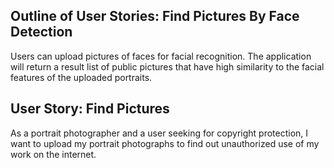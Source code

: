 Outline of User Stories: Find Pictures By Face Detection
----
Users can upload pictures of faces for facial recognition. The application will return a result list of public pictures that have high similarity to the facial features of the uploaded portraits. 

User Story: Find Pictures 
----
As a portrait photographer and a user seeking for copyright protection, I want to upload my portrait photographs to find out unauthorized use of my work on the internet.
